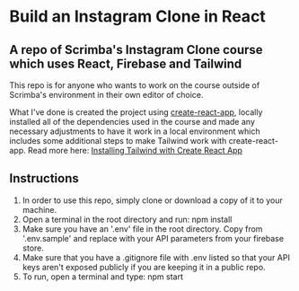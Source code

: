 # Build an Instagram Clone in React

## A repo of Scrimba's Instagram Clone course which uses React, Firebase and Tailwind

This repo is for anyone who wants to work on the course outside of Scrimba's environment in their own editor of choice.

What I've done is created the project using [create-react-app](https://create-react-app.dev/), locally installed all of the dependencies used
in the course and made any necessary adjustments to have it work in a local environment which includes some additional steps to make Tailwind
work with create-react-app. Read more here: [Installing Tailwind with Create React App](https://tailwindcss.com/docs/guides/create-react-app)

## Instructions

1. In order to use this repo, simply clone or download a copy of it to your machine.
2. Open a terminal in the root directory and run: npm install
3. Make sure you have an '.env' file in the root directory. Copy from '.env.sample' and replace with your API parameters from your firebase store.
4. Make sure that you have a .gitignore file with .env listed so that your API keys aren't exposed publicly if you are keeping it in a public repo.
5. To run, open a terminal and type: npm start
